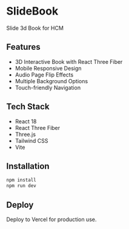 # SlideBook
Slide 3d Book for HCM

## Features
- 3D Interactive Book with React Three Fiber
- Mobile Responsive Design
- Audio Page Flip Effects
- Multiple Background Options
- Touch-friendly Navigation

## Tech Stack
- React 18
- React Three Fiber
- Three.js
- Tailwind CSS
- Vite

## Installation
```bash
npm install
npm run dev
```

## Deploy
Deploy to Vercel for production use.
